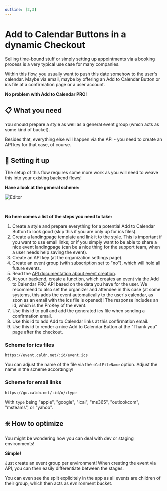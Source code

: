```yaml
---
outline: [2,3]
---
```


# Add to Calendar Buttons in a dynamic Checkout

Selling time-bound stuff or simply setting up appointments via a booking process is a very typical use case for many companies.

Within this flow, you usually want to push this date somehow to the user's calendar. Maybe via email, maybe by offering an Add to Calendar Button or ics file at a confirmation page or a user account.

**No problem with Add to Calendar PRO**!

## 📋 What you need

You should prepare a style as well as a general event group (which acts as some kind of bucket).

Besides that, everything else will happen via the API - you need to create an API key for that case, of course.

## 🧱 Setting it up

The setup of this flow requires some more work as you will need to weave this into your existing backend flows!

**Have a look at the general scheme:**

![Editor](/screenshots/checkout-flow.svg)

<br />

**No here comes a list of the steps you need to take:**

1. Create a style and prepare everything for a potential Add to Calendar Button to look good (skip this if you are only up for ics files).
2. Create a landingpage template and link it to the style. This is important if you want to use email links; or if you simply want to be able to share a nice event landingpage (can be a nice thing for the support team, when a user needs help saving the event).
3. Create an API key (at the organization settings page).
4. Create an event group (with subscription set to "no"), which will hold all future events.
5. Read the [API documentation about event creation](/api/events.html#add-an-event).
6. At your backend, create a function, which creates an event via the Add to Calendar PRO API based on the data you have for the user. We recommend to also set the organizer and attendee in this case (at some systems, this adds the event automatically to the user's calendar, as soon as an email with the ics file is opened)! The response includes an id, which is the ProKey of the event.
7. Use this id to pull and add the generated ics file when sending a confirmation email.
8. Use this id to add Add to Calendar links at this confirmation email.
9. Use this id to render a nice Add to Calendar Button at the "Thank you" page after the checkout.

### Scheme for ics files

```
https://event.caldn.net/:id/event.ics
```

You can adjust the name of the file via the `iCalFileName` option. Adjust the name in the scheme accordingly!

### Scheme for email links

```
https://go.caldn.net/:id/o/:type
```

With `type` being "apple", "google", "ical", "ms365", "outlookcom", "msteams", or "yahoo".


## ❇️ How to optimize

You might be wondering how you can deal with dev or staging environments!

**Simple!**

Just create an event group per environment! When creating the event via API, you can then easily differentiate between the stages.

You can even see the split explicitely in the app as all events are children of their group, which then acts as evnironment bucket.
